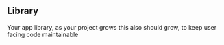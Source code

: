 ## Library

Your app library, as your project grows this also should grow, to keep user facing code maintainable
